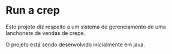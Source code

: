 # Run a crep

Este projeto diz respeito a um sistema de gerenciamento de uma lanchonete de vendas de crepe.

O projeto está sendo desenvolvido inicialmente em java.
